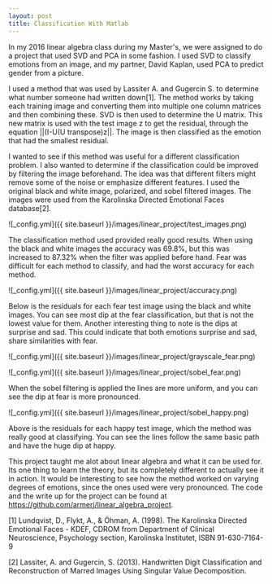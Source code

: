 ```yaml
---
layout: post
title: Classification With Matlab
---
```


In my 2016 linear algebra class during my Master's, we were assigned to do a project that used SVD and PCA in some fashion. I used SVD to classify emotions from an image, and my partner, David Kaplan, used PCA to predict gender from a picture. 

I used a method that was used by Lassiter A. and Gugercin S. to determine what number someone had written down[1]. The method works by taking each training image and converting them into multiple one column matrices and then combining these. SVD is then used to determine the U matrix. This new matrix is used with the test image z to get the residual, through the equation ||(I-U(U transpose)z||. The image is then classified as the emotion that had the smallest residual. 

I wanted to see if this method was useful for a different classification problem. I also wanted to determine if the classification could be improved by filtering the image beforehand. The idea was that different filters might remove some of the noise or emphasize different features. I used the original black and white image, polarized, and sobel filtered images. The images were used from the Karolinska Directed Emotional Faces database[2].

![_config.yml]({{ site.baseurl }}/images/linear_project/test_images.png)

The classification method used provided really good results. When using the black and white images the accuracy was 69.8%, but this was increased to 87.32% when the filter was applied before hand. Fear was difficult for each method to classify, and had the worst accuracy for each method. 

![_config.yml]({{ site.baseurl }}/images/linear_project/accuracy.png)

Below is the residuals for each fear test image using the black and white images. You can see most dip at the fear classification, but that is not the lowest value for them. Another interesting thing to note is the dips at surprise and sad. This could indicate that both emotions surprise and sad, share similarities with fear. 

![_config.yml]({{ site.baseurl }}/images/linear_project/grayscale_fear.png)

![_config.yml]({{ site.baseurl }}/images/linear_project/sobel_fear.png)

When the sobel filtering is applied the lines are more uniform, and you can see the dip at fear is more pronounced. 

![_config.yml]({{ site.baseurl }}/images/linear_project/sobel_happy.png)

Above is the residuals for each happy test image, which the method was really good at classifying. You can see the lines follow the same basic path and have the huge dip at happy. 

This project taught me alot about linear algebra and what it can be used for. Its one thing to learn the theory, but its completely different to actually see it in action. It would be interesting to see how the method worked on varying degrees of emotions, since the ones used were very pronounced. The code and the write up for the project can be found at https://github.com/armerj/linear_algebra_project. 

[1]	 Lundqvist, D., Flykt, A., & Öhman, A. (1998). The Karolinska Directed Emotional Faces - KDEF, CDROM from Department of Clinical Neuroscience, Psychology section, Karolinska Institutet, ISBN 91-630-7164-9

[2]	Lassiter, A. and Gugercin, S. (2013). Handwritten Digit Classification and Reconstruction of Marred Images Using Singular Value Decomposition.
